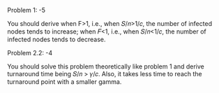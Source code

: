 Problem 1: -5

You should derive when F>1, i.e., when 𝑆/𝑛>1/𝑐, the number of infected nodes tends to increase; when 𝐹<1, i.e., when 𝑆/𝑛<1/𝑐, the number of infected nodes tends to decrease.

Problem 2.2: -4

You should solve this problem theoretically like problem 1 and derive turnaround time being 𝑆/𝑛 > 𝛾/𝑐. Also, it takes less time to reach the turnaround point with a smaller gamma.